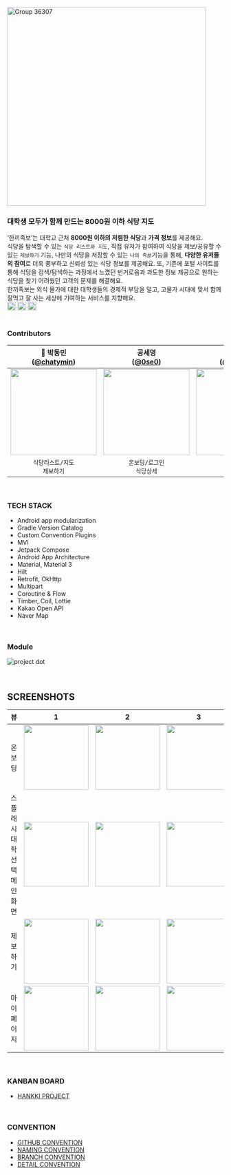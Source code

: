 <img width="462" alt="Group 36307" src="https://github.com/user-attachments/assets/7c6ae97a-6d8b-4ae3-a576-13fab4437514">

### **대학생 모두가 함께 만드는 8000원 이하 식당 지도**   
‘한끼족보’는 대학교 근처 **8000원 이하의 저렴한 식당**과 **가격 정보**를 제공해요.   
식당을 탐색할 수 있는 `식당 리스트와 지도`, 직접 유저가 참여하여 식당을 제보/공유할 수 있는 `제보하기` 기능, 나만의 식당을 저장할 수 있는 `나의 족보`기능을 통해, **다양한 유저들의 참여**로 더욱 풍부하고 신뢰성 있는 식당 정보를 제공해요. 또, 기존에 포털 사이트를 통해 식당을 검색/탐색하는 과정에서 느꼈던 번거로움과 과도한 정보 제공으로 원하는 식당을 찾기 어려웠던 고객의 문제를 해결해요.  
한끼족보는 외식 물가에 대한 대학생들의 경제적 부담을 덜고, 고물가 시대에 맞서 함께 잘먹고 잘 사는 세상에 기여하는 서비스를 지향해요.  
<img height="20px" src="https://img.shields.io/badge/Android-3DDC84?style=flat-square&logo=android&logoColor=white"/> <img height="20px" src="https://img.shields.io/badge/Kotlin 2.0-7F52FF?style=for-the-badge&logo=Kotlin&logoColor=white"> <img height="20px" src="https://img.shields.io/badge/Jetpack Compose-4285F4?style=for-the-badge&logo=jetpackcompose&logoColor=white">
<br>
<br>

### Contributors
|👑 박동민<br/>([@chatymin](https://github.com/chattymin)) | 공세영<br/>([@0se0](https://github.com/0se0)) | 송혜음<br/>([@hyeeum](https://github.com/hyeeum)) |
|:---------------------------------------------------------------------------------------------------------------------------:|:---------------------------------------------------------------------------------------------------------------------------:|:---------------------------------------------------------------------------------------------------------------------------:|
| <img width="200px" src="https://github.com/user-attachments/assets/99d26857-f29c-4ebc-ae85-0fbcb209f3fc"/> | <img width="200px" src="https://github.com/user-attachments/assets/7d326a28-baaf-43b2-9463-dfe77eacde84"/> | <img width="200px" src="https://github.com/user-attachments/assets/fb4e3fe9-c91b-47cc-ad63-629b85508e8f"/> |
|`식당리스트/지도`<br/>`제보하기` | `온보딩/로그인`<br/>`식당상세` | `마이페이지`<br/>`식당족보` |
<br>

### TECH STACK
- Android app modularization
- Gradle Version Catalog
- Custom Convention Plugins
- MVI
- Jetpack Compose
- Android App Architecture
- Material, Material 3
- Hilt
- Retrofit, OkHttp
- Multipart
- Coroutine & Flow
- Timber, Coil, Lottie
- Kakao Open API
- Naver Map
<br>

### **Module**
![project dot](https://github.com/user-attachments/assets/d7cdb808-5d32-42ed-8f88-0105f1bb96c7)

<br>   

## SCREENSHOTS
|       뷰       |                                                              1                                                              |                                                              2                                                              |                                                              3                                                              |                                                              4                                                              |
|:-------------:|:---------------------------------------------------------------------------------------------------------------------------:|:---------------------------------------------------------------------------------------------------------------------------:|:---------------------------------------------------------------------------------------------------------------------------:|:---------------------------------------------------------------------------------------------------------------------------:|
| 온보딩 | <img width="150px" src="https://github.com/user-attachments/assets/0987637b-155b-4c8f-87c3-cbfb84107da8"/> | <img width="150px" src="https://github.com/user-attachments/assets/2397d447-a5c6-4a68-9f6c-857e7c7aa88f"/> | <img width="150px" src="https://github.com/user-attachments/assets/a79ce3d0-99b6-4766-a94a-e501c362306b"/> | <img width="150px" src="https://github.com/user-attachments/assets/bbc1713e-7b3d-4386-a931-fc7d1d47a688"/> |                                                                                                                                 |                                                                                                                             |
| 스플래시 <br> 대학선택 <br> 메인화면  | <img width="150px" src="https://github.com/user-attachments/assets/ac4809f4-38b2-4e1a-93e3-f3de33cdcada"/> | <img width="150px" src="https://github.com/user-attachments/assets/ae67d81a-9599-4627-879a-9458aa714b91"/> | <img width="150px" src="https://github.com/user-attachments/assets/4c04012e-76e3-4d89-80e1-ce98bd2a38b8"/> | <img width="150px" src="https://github.com/user-attachments/assets/c06418fd-4332-4e96-9e29-8e8560fdd63e"/> |
| 제보하기  | <img width="150px" src="https://github.com/user-attachments/assets/a8fa6fff-9020-4b3f-ad69-ab93a9c329c2"/> | <img width="150px" src="https://github.com/user-attachments/assets/c357dd26-7d53-4bdd-a4a0-afa2a0c834d7"/> | <img width="150px" src="https://github.com/user-attachments/assets/db194dbb-11a9-4fbc-9815-8d47427ce85f"/> | <img width="150px" src="https://github.com/user-attachments/assets/f1aaa7de-90a3-4d5d-b6e4-52ac9b7e07e2"/> |
|   마이페이지   | <img width="150px" src="https://github.com/user-attachments/assets/c4053169-7c32-4a55-9e0c-69465f7d3ac2"/> | <img width="150px" src="https://github.com/user-attachments/assets/b80c8db2-e428-4ef7-8c8a-f1130c127f7b"/> | <img width="150px" src="https://github.com/user-attachments/assets/1e6eca30-9128-43e0-9c53-a2e18238b305"/> | <img width="150px" src="https://github.com/user-attachments/assets/909666c5-3e18-4723-91da-9a58611eef2e"/> | 

<br>




### KANBAN BOARD
- [HANKKI PROJECT](https://github.com/orgs/Team-Hankki/projects/1)
<br>  

### CONVENTION
- [GITHUB CONVENTION](https://github.com/Team-Hankki/hankki-android/wiki/%08Git-Convention)
- [NAMING CONVENTION](https://github.com/Team-Hankki/hankki-android/wiki/Naming-Conventiion)
- [BRANCH CONVENTION](https://github.com/Team-Hankki/hankki-android/wiki/Git-Branch-Strategy)
- [DETAIL CONVENTION](https://github.com/Team-Hankki/hankki-android/wiki/Coding-Detail-Convention)
<br>

